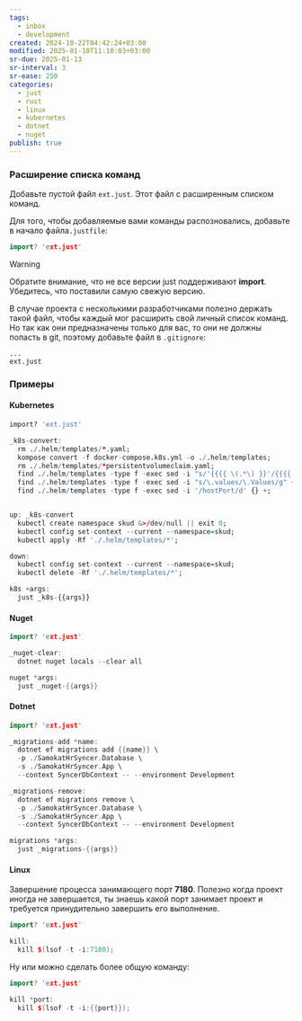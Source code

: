 ```yaml
---
tags:
  - inbox
  - development
created: 2024-10-22T04:42:24+03:00
modified: 2025-01-10T11:10:03+03:00
sr-due: 2025-01-13
sr-interval: 3
sr-ease: 250
categories:
  - just
  - rust
  - linux
  - kubernetes
  - dotnet
  - nuget
publish: true
---
```


### Расширение списка команд

Добавьте пустой файл `ext.just`. Этот файл с расширенным списком команд.

Для того, чтобы добавляемые вами команды распозновались, добавьте в начало файла`.justfile`:

```cpp title:.justfile
import? 'ext.just'
```

> [!warning] 
> Обратите внимание, что не все версии just поддерживают **import**. Убедитесь, что поставили самую свежую версию. 

В случае проекта с несколькими разработчиками полезно держать такой файл, чтобы каждый мог расширить свой личный список команд. Но так как они предназначены только для вас, то они не должны попасть в git, поэтому добавьте файл в `.gitignore`:

```.gitignore title:.gitignore hl:2
...
ext.just
```
### Примеры

#### Kubernetes

```r title:.justfile ln:true
import? 'ext.just'

_k8s-convert:
  rm ./.helm/templates/*.yaml;
  kompose convert -f docker-compose.k8s.yml -o ./.helm/templates;
  rm ./.helm/templates/*persistentvolumeclaim.yaml;
  find ./.helm/templates -type f -exec sed -i "s/'{{{{ \(.*\) }}'/{{{{ \1 }}/g" {} +;
  find ./.helm/templates -type f -exec sed -i "s/\.values/\.Values/g" {} +;
  find ./.helm/templates -type f -exec sed -i '/hostPort/d' {} +;


up: _k8s-convert
  kubectl create namespace skud &>/dev/null || exit 0;
  kubectl config set-context --current --namespace=skud;
  kubectl apply -Rf './.helm/templates/*';

down:
  kubectl config set-context --current --namespace=skud;
  kubectl delete -Rf './.helm/templates/*';

k8s +args:
  just _k8s-{{args}}
```


#### Nuget

```cpp title:.justfile ln:true
import? 'ext.just'

_nuget-clear:
  dotnet nuget locals --clear all

nuget *args:
  just _nuget-{{args}}
```

#### Dotnet

```cpp title:.justfile ln:true
import? 'ext.just'

_migrations-add *name:
  dotnet ef migrations add {{name}} \
  -p ./SamokatHrSyncer.Database \
  -s ./SamokatHrSyncer.App \
  --context SyncerDbContext -- --environment Development

_migrations-remove:
  dotnet ef migrations remove \
  -p ./SamokatHrSyncer.Database \
  -s ./SamokatHrSyncer.App \
  --context SyncerDbContext -- --environment Development

migrations *args:
  just _migrations-{{args}}
```

#### Linux

Завершение процесса занимающего порт **7180**. Полезно когда проект иногда не завершается, ты знаешь какой порт занимает проект и требуется принудительно завершить его выполнение.

```cpp title:.justfile ln:true
import? 'ext.just'

kill:
  kill $(lsof -t -i:7180);
```

Ну или можно сделать более общую команду:

```cpp title:.justfile ln:true
import? 'ext.just'

kill *port:
  kill $(lsof -t -i:{{port}});
```